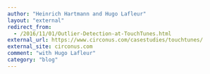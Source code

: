 ```yaml
---
author: "Heinrich Hartmann and Hugo Lafleur"
layout: "external"
redirect_from:
  - /2016/11/01/Outlier-Detection-at-TouchTunes.html
external_url: https://www.circonus.com/casestudies/touchtunes/
external_site: circonus.com
comment: "with Hugo Lafleur"
category: "blog"
---
```

